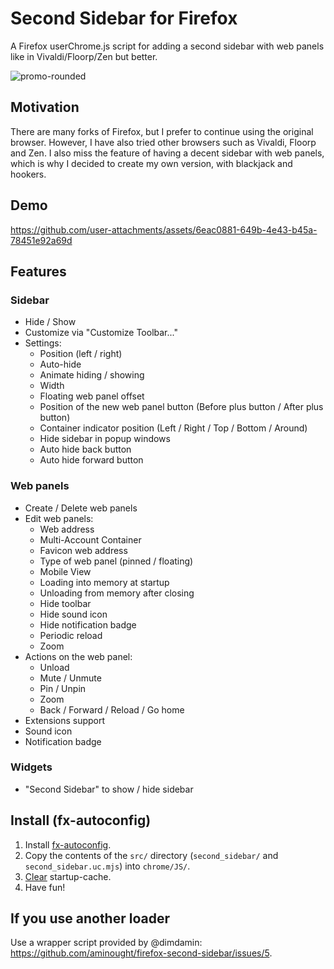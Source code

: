 # Second Sidebar for Firefox

A Firefox userChrome.js script for adding a second sidebar with web panels like in Vivaldi/Floorp/Zen but better.

![promo-rounded](https://github.com/user-attachments/assets/2eb261b0-0942-4c74-a8c9-087d7455bfbd)

## Motivation

There are many forks of Firefox, but I prefer to continue using the original browser. However, I have also tried other browsers such as Vivaldi, Floorp and Zen. I also miss the feature of having a decent sidebar with web panels, which is why I decided to create my own version, with blackjack and hookers.

## Demo

https://github.com/user-attachments/assets/6eac0881-649b-4e43-b45a-78451e92a69d

## Features

### Sidebar
- Hide / Show
- Customize via "Customize Toolbar..."
- Settings:
   - Position (left / right)
   - Auto-hide
   - Animate hiding / showing
   - Width
   - Floating web panel offset
   - Position of the new web panel button (Before plus button / After plus button)
   - Container indicator position (Left / Right / Top / Bottom / Around)
   - Hide sidebar in popup windows
   - Auto hide back button
   - Auto hide forward button

### Web panels
- Create / Delete web panels
- Edit web panels:
   - Web address
   - Multi-Account Container
   - Favicon web address
   - Type of web panel (pinned / floating)
   - Mobile View
   - Loading into memory at startup
   - Unloading from memory after closing
   - Hide toolbar
   - Hide sound icon
   - Hide notification badge
   - Periodic reload
   - Zoom
- Actions on the web panel:
   - Unload
   - Mute / Unmute
   - Pin / Unpin
   - Zoom
   - Back / Forward / Reload / Go home
- Extensions support
- Sound icon
- Notification badge

### Widgets
- "Second Sidebar" to show / hide sidebar

## Install (fx-autoconfig)

1. Install [fx-autoconfig](https://github.com/MrOtherGuy/fx-autoconfig).
2. Copy the contents of the `src/` directory (`second_sidebar/` and `second_sidebar.uc.mjs`) into `chrome/JS/`.
3. [Clear](https://github.com/MrOtherGuy/fx-autoconfig?tab=readme-ov-file#deleting-startup-cache) startup-cache.
4. Have fun!

## If you use another loader

Use a wrapper script provided by @dimdamin: https://github.com/aminought/firefox-second-sidebar/issues/5.
